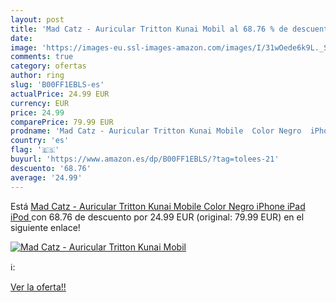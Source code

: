 ```yaml
---
layout: post
title: 'Mad Catz - Auricular Tritton Kunai Mobil al 68.76 % de descuento'
date: 
image: 'https://images-eu.ssl-images-amazon.com/images/I/31wOede6k9L._SL200_.jpg'
comments: true
category: ofertas
author: ring
slug: 'B00FF1EBLS-es'
actualPrice: 24.99 EUR
currency: EUR
price: 24.99
comparePrice: 79.99 EUR
prodname: 'Mad Catz - Auricular Tritton Kunai Mobile  Color Negro  iPhone  iPad  iPod '
country: 'es'
flag: '🇪🇸'
buyurl: 'https://www.amazon.es/dp/B00FF1EBLS/?tag=tolees-21'
descuento: '68.76'
average: '24.99'
---
```


Está [Mad Catz - Auricular Tritton Kunai Mobile  Color Negro  iPhone  iPad  iPod ](https://www.amazon.es/dp/B00FF1EBLS/?tag=tolees-21) con 68.76 de descuento por 24.99 EUR (original: 79.99 EUR) en el siguiente enlace!

[![Mad Catz - Auricular Tritton Kunai Mobil](https://images-eu.ssl-images-amazon.com/images/I/31wOede6k9L._SL200_.jpg)](https://www.amazon.es/dp/B00FF1EBLS/?tag=tolees-21)

ℹ️:


[Ver la oferta!!](https://www.amazon.es/dp/B00FF1EBLS/?tag=tolees-21)

